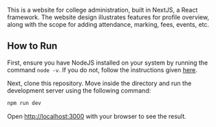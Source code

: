 This is a website for college administration, built in NextJS, a React framework.  The website design illustrates features for profile overview, along with the scope for adding attendance, marking, fees, events, etc.

## How to Run

First, ensure you have NodeJS installed on your system by running the command ` node -v `.  If you do not, follow the instructions given [here](https://www.geeksforgeeks.org/installation-of-node-js-on-linux/).

Next, clone this repository.  Move inside the directory and run the development server using the following command:

```bash
npm run dev
```

Open [http://localhost:3000](http://localhost:3000) with your browser to see the result.